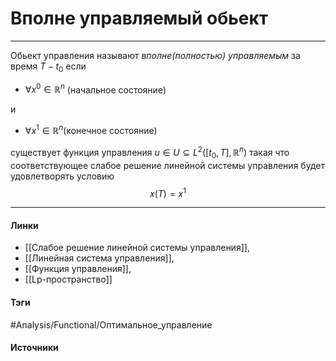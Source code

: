 # Вполне управляемый обьект
***
Обьект управления называют *вполне(полностью) управляемым* за время $T-t_{0}$ если 
- $\forall x^{0}\in\mathbb{R}^{n}$ (начальное состояние) 
 
и 
- $\forall x^{1}\in\mathbb{R}^{n}$(конечное состояние)

существует функция управления $u\in U\subseteq L^{2}([t_{0},T],\mathbb{R}^{n})$ такая что соответствующее слабое решение линейной системы управления будет удовлетворять условию
$$
x(T)=x^{1}
$$
 ***
#### Линки
- [[Слабое решение линейной системы управления]],
- [[Линейная система управления]],
- [[Функция управления]],
- [[Lp-пространство]]
#### Тэги
 #Analysis/Functional/Оптимальное_управление 
#### Источники
